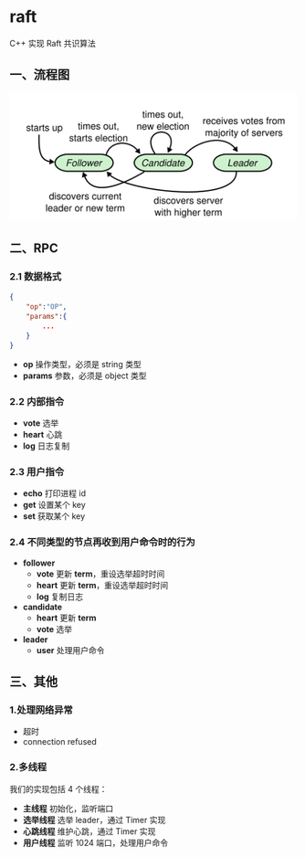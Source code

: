 # raft

C++ 实现 Raft 共识算法

## 一、流程图

![flow](/images/flow.png)

## 二、RPC

### 2.1 数据格式

```json
{
    "op":"OP",
    "params":{
        ...
    }
}
```

- **op** 操作类型，必须是 string 类型
- **params** 参数，必须是 object 类型

### 2.2 内部指令

- **vote** 选举
- **heart** 心跳
- **log** 日志复制

### 2.3 用户指令

- **echo** 打印进程 id
- **get** 设置某个 key
- **set** 获取某个 key


### 2.4 不同类型的节点再收到用户命令时的行为

- **follower**
  - **vote** 更新 **term**，重设选举超时时间
  - **heart** 更新 **term**，重设选举超时时间
  - **log** 复制日志
- **candidate**
  - **heart** 更新 **term**
  - **vote** 选举
- **leader**
   - **user** 处理用户命令


## 三、其他

### **1.处理网络异常**

- 超时
- connection refused

### **2.多线程**

我们的实现包括 4 个线程：

- **主线程** 初始化，监听端口
- **选举线程** 选举 leader，通过 Timer 实现
- **心跳线程** 维护心跳，通过 Timer 实现
- **用户线程** 监听 1024 端口，处理用户命令
